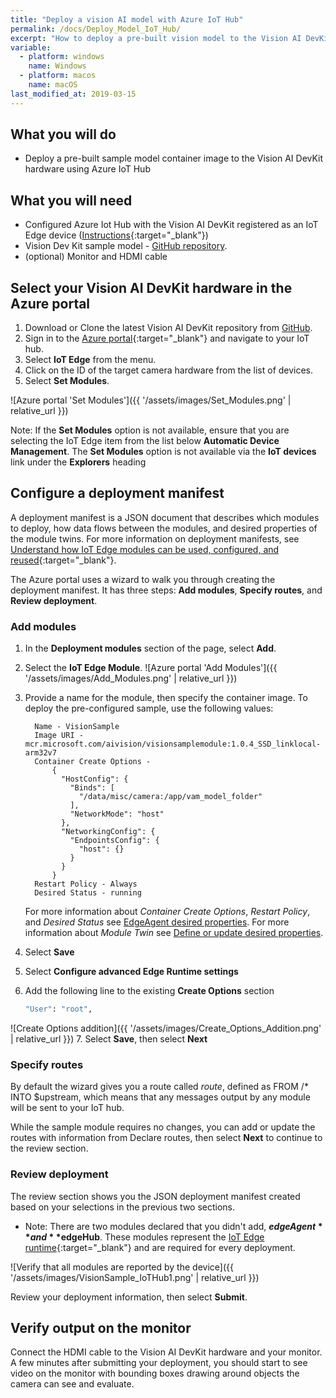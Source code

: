 ```yaml
---
title: "Deploy a vision AI model with Azure IoT Hub"
permalink: /docs/Deploy_Model_IoT_Hub/
excerpt: "How to deploy a pre-built vision model to the Vision AI DevKit through the Azure portal."
variable:
  - platform: windows
    name: Windows
  - platform: macos
    name: macOS
last_modified_at: 2019-03-15
---
```


## What you will do

* Deploy a pre-built sample model container image to the Vision AI DevKit hardware using Azure IoT Hub

## What you will need

* Configured Azure Iot Hub with the Vision AI DevKit registered as an IoT Edge device ([Instructions](https://azure.github.io/Vision-AI-DevKit-Pages/docs/Setup_Azure_resources/){:target="_blank"})
* Vision Dev Kit sample model - [GitHub repository](https://github.com/Microsoft/vision-ai-developer-kit/tree/master/sample-solutions/VisionSample).
* (optional) Monitor and HDMI cable

## Select your Vision AI DevKit hardware in the Azure portal

1. Download or Clone the latest Vision AI DevKit repository from [GitHub](https://github.com/Microsoft/vision-ai-developer-kit/tree/master/sample-solutions/VisionSample).
2. Sign in to the [Azure portal](https://portal.azure.com/){:target="_blank"} and navigate to your IoT hub.
3. Select **IoT Edge** from the menu.
4. Click on the ID of the target camera hardware from the list of devices.
5. Select **Set Modules**.

![Azure portal 'Set Modules']({{ '/assets/images/Set_Modules.png' | relative_url }})

  Note: If the **Set Modules** option is not available, ensure that you are selecting the IoT Edge item from the list below **Automatic Device Management**.  The **Set Modules** option is not available via the **IoT devices** link under the **Explorers** heading

## Configure a deployment manifest

A deployment manifest is a JSON document that describes which modules to deploy, how data flows between the modules, and desired properties of the module twins. For more information on deployment manifests, see [Understand how IoT Edge modules can be used, configured, and reused](https://docs.microsoft.com/en-us/azure/iot-edge/module-composition){:target="_blank"}.

The Azure portal uses a wizard to walk you through creating the deployment manifest. It has three steps: **Add modules**, **Specify routes**, and **Review deployment**.

### Add modules

1. In the **Deployment modules** section of the page, select **Add**.
2. Select the **IoT Edge Module**. ![Azure portal 'Add Modules']({{ '/assets/images/Add_Modules.png' | relative_url }})
3. Provide a name for the module, then specify the container image. To deploy the pre-configured sample, use the following values:

    ```terminal
      Name - VisionSample
      Image URI - mcr.microsoft.com/aivision/visionsamplemodule:1.0.4_SSD_linklocal-arm32v7
      Container Create Options -
          {
            "HostConfig": {
              "Binds": [
                "/data/misc/camera:/app/vam_model_folder"
              ],
              "NetworkMode": "host"
            },
            "NetworkingConfig": {
              "EndpointsConfig": {
                "host": {}
              }
            }
          }
      Restart Policy - Always
      Desired Status - running
    ```

      For more information about *Container Create Options*, *Restart Policy*, and *Desired Status* see [EdgeAgent desired properties](https://docs.microsoft.com/en-us/azure/iot-edge/module-edgeagent-edgehub#edgeagent-desired-properties). For more information about *Module Twin* see [Define or update desired properties](https://docs.microsoft.com/en-us/azure/iot-edge/module-composition#define-or-update-desired-properties).

4. Select **Save**
5. Select **Configure advanced Edge Runtime settings**
6. Add the following line to the existing **Create Options** section

    ```cmd
    "User": "root",
    ```

 ![Create Options addition]({{ '/assets/images/Create_Options_Addition.png' | relative_url }})
7. Select **Save**, then select **Next**

### Specify routes

By default the wizard gives you a route called *route*, defined as FROM /* INTO $upstream, which means that any messages output by any module will be sent to your IoT hub.

While the sample module requires no changes, you can add or update the routes with information from Declare routes, then select **Next** to continue to the review section.

### Review deployment

The review section shows you the JSON deployment manifest created based on your selections in the previous two sections.

* Note: There are two modules declared that you didn't add, **$edgeAgent** and **$edgeHub**. These modules represent the [IoT Edge runtime](https://docs.microsoft.com/en-us/azure/iot-edge/iot-edge-runtime){:target="_blank"} and are required for every deployment.

 ![Verify that all modules are reported by the device]({{ '/assets/images/VisionSample_IoTHub1.png' | relative_url }})

Review your deployment information, then select **Submit**.

## Verify output on the monitor

Connect the HDMI cable to the Vision AI DevKit hardware and your monitor. A few minutes after submitting your deployment, you should start to see video on the monitor with bounding boxes drawing around objects the camera can see and evaluate.
